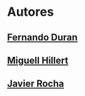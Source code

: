 # Autores

## [Fernando Duran](https://github.com/Nando-Asir)
## [Miguell Hillert](https://github.com/MiguelHillert)
## [Javier Rocha](https://github.com/JavierRochaS)
